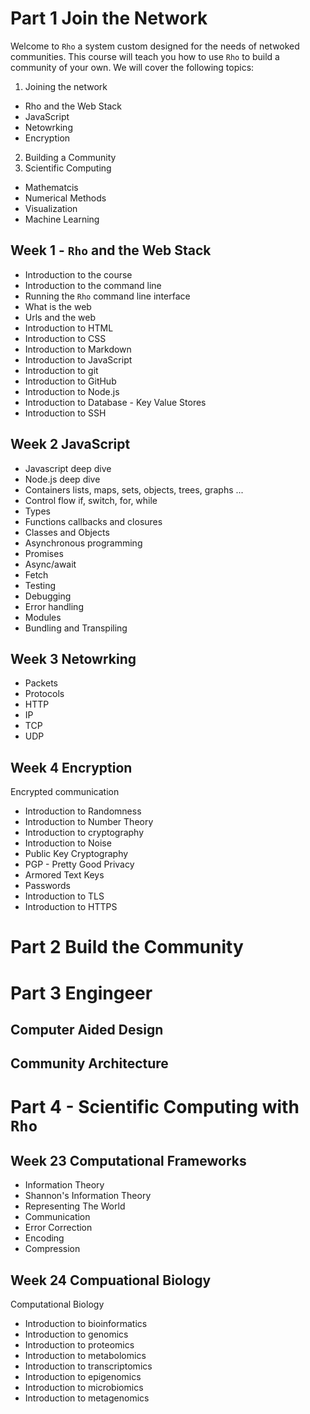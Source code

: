 # Part 1 Join the Network
Welcome to `Rho` a system custom designed for the needs of netwoked communities. This course will teach you how to use `Rho` to build a community of your own. We will cover the following topics:

1. Joining the network
- Rho and the Web Stack
- JavaScript
- Netowrking
- Encryption
2. Building a Community
4. Scientific Computing
- Mathematcis
- Numerical Methods
- Visualization
- Machine Learning


## Week 1 - `Rho` and the Web Stack
- Introduction to the course
- Introduction to the command line
- Running the `Rho` command line interface
- What is the web
- Urls and the web
- Introduction to HTML
- Introduction to CSS
- Introduction to Markdown
- Introduction to JavaScript
- Introduction to git
- Introduction to GitHub
- Introduction to Node.js
- Introduction to Database - Key Value Stores
- Introduction to SSH

## Week 2 JavaScript
- Javascript deep dive
- Node.js deep dive
- Containers lists, maps, sets, objects, trees, graphs ...
- Control flow if, switch, for, while
- Types
- Functions callbacks and closures
- Classes and Objects
- Asynchronous programming
- Promises
- Async/await
- Fetch
- Testing
- Debugging
- Error handling
- Modules
- Bundling and Transpiling


## Week 3 Netowrking
- Packets
- Protocols
- HTTP
- IP
- TCP
- UDP

## Week 4 Encryption
Encrypted communication
- Introduction to Randomness
- Introduction to Number Theory
- Introduction to cryptography
- Introduction to Noise
- Public Key Cryptography
- PGP - Pretty Good Privacy
- Armored Text Keys
- Passwords
- Introduction to TLS
- Introduction to HTTPS

# Part 2 Build the Community
# Part 3 Engingeer
## Computer Aided Design
## Community Architecture
# Part 4 - Scientific Computing with `Rho`

## Week 23 Computational Frameworks
- Information Theory
- Shannon's Information Theory
- Representing The World
- Communication
- Error Correction
- Encoding
- Compression

## Week 24 Compuational Biology
Computational Biology
- Introduction to bioinformatics
- Introduction to genomics
- Introduction to proteomics
- Introduction to metabolomics
- Introduction to transcriptomics
- Introduction to epigenomics
- Introduction to microbiomics
- Introduction to metagenomics